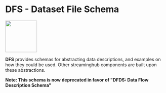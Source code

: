 # DFS - Dataset File Schema

<img src="https://i.imgur.com/xSieE3V.png" height="100px">

**DFS** provides schemas for abstracting data descriptions, and examples on how they could be used.
Other streaminghub components are built upon these abstractions.

**Note: This schema is now deprecated in favor of "DFDS: Data Flow Description Schema"**
